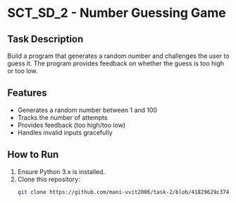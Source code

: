 # SCT_SD_2 - Number Guessing Game

## Task Description
Build a program that generates a random number and challenges the user to guess it. The program provides feedback on whether the guess is too high or too low.

## Features
- Generates a random number between 1 and 100
- Tracks the number of attempts
- Provides feedback (too high/too low)
- Handles invalid inputs gracefully

## How to Run
1. Ensure Python 3.x is installed.
2. Clone this repository:
   ```bash
   git clone https://github.com/mani-vvit2006/task-2/blob/41829629c374cff4306d8de9111d866182b83bcf/number_guessing_game.py
